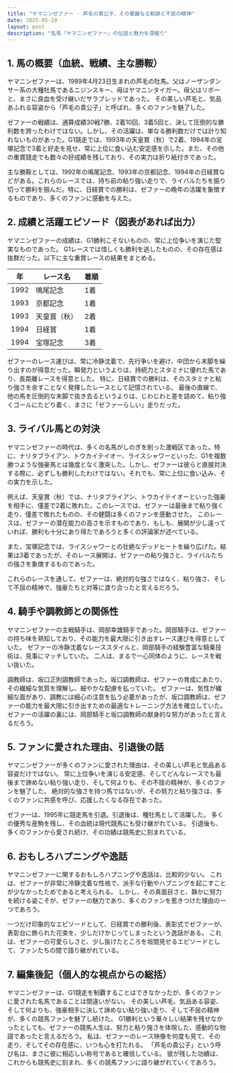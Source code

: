 ```yaml
---
title: "ヤマニンゼファー - 芦毛の貴公子、その華麗なる軌跡と不屈の精神"
date: 2025-05-19
layout: post
description: "名馬『ヤマニンゼファー』の伝説と魅力を深堀り"
---
```


## 1. 馬の概要（血統、戦績、主な勝鞍）

ヤマニンゼファーは、1989年4月23日生まれの芦毛の牡馬。父はノーザンダンサー系の大種牡馬であるニジンスキー、母はヤマニンタイガー。母父はリボーと、まさに良血を受け継いだサラブレッドであった。  その美しい芦毛と、気品あふれる容姿から「芦毛の貴公子」と呼ばれ、多くのファンを魅了した。

ゼファーの戦績は、通算成績30戦7勝、2着10回、3着5回と、決して圧倒的な勝利数を誇ったわけではない。しかし、その活躍は、単なる勝利数だけでは計り知れないものがあった。G1競走では、1993年の天皇賞（秋）で2着、1994年の宝塚記念で3着と好走を見せ、常に上位に食い込む安定感を示した。また、その他の重賞競走でも数々の好成績を残しており、その実力は折り紙付きであった。

主な勝鞍としては、1992年の鳴尾記念、1993年の京都記念、1994年の日経賞などがある。これらのレースでは、持ち前の粘り強い走りで、ライバルたちを振り切って勝利を掴んだ。特に、日経賞での勝利は、ゼファーの晩年の活躍を象徴するものであり、多くのファンに感動を与えた。


## 2. 成績と活躍エピソード（図表があれば出力）

ヤマニンゼファーの成績は、G1勝利こそないものの、常に上位争いを演じた堅実なものであった。  G1レースでは惜しくも勝利を逃したものの、その存在感は抜群だった。以下に主な重賞レースの結果をまとめる。

| 年 | レース名           | 着順 |
|---|--------------------|-----|
| 1992 | 鳴尾記念           | 1着 |
| 1993 | 京都記念           | 1着 |
| 1993 | 天皇賞（秋）       | 2着 |
| 1994 | 日経賞             | 1着 |
| 1994 | 宝塚記念           | 3着 |


ゼファーのレース運びは、常に冷静沈着で、先行争いを避け、中団から末脚を繰り出すのが得意だった。瞬発力というよりは、持続力とスタミナに優れた馬であり、長距離レースを得意とした。  特に、日経賞での勝利は、そのスタミナと粘り強さを余すことなく発揮したレースとして記憶されている。  最後の直線で、他の馬を圧倒的な末脚で抜き去るというよりは、じわじわと差を詰めて、粘り強くゴールにたどり着く、まさに「ゼファーらしい」走りだった。


## 3. ライバル馬との対決

ヤマニンゼファーの時代は、多くの名馬がしのぎを削った激戦区であった。特に、ナリタブライアン、トウカイテイオー、ライスシャワーといった、G1を複数勝つような強豪馬とは幾度となく激突した。しかし、ゼファーは彼らと直接対決する際に、必ずしも勝利したわけではない。それでも、常に上位に食い込み、その実力を示した。


例えば、天皇賞（秋）では、ナリタブライアン、トウカイテイオーといった強豪を相手に、僅差で2着に敗れた。このレースでは、ゼファーは最後まで粘り強く走り、僅差で敗れたものの、その健闘は多くのファンを感動させた。  このレースは、ゼファーの潜在能力の高さを示すものであり、もしも、展開が少し違っていれば、勝利も十分にあり得たであろうと多くの評論家が述べている。


また、宝塚記念では、ライスシャワーとの壮絶なデッドヒートを繰り広げた。結果は3着であったが、そのレース展開は、ゼファーの粘り強さと、ライバルたちの強さを象徴するものであった。


これらのレースを通して、ゼファーは、絶対的な強さではなく、粘り強さ、そして不屈の精神で、強豪たちと対等に渡り合ったと言えるだろう。


## 4. 騎手や調教師との関係性

ヤマニンゼファーの主戦騎手は、岡部幸雄騎手であった。岡部騎手は、ゼファーの持ち味を熟知しており、その能力を最大限に引き出すレース運びを得意としていた。  ゼファーの冷静沈着なレーススタイルと、岡部騎手の経験豊富な騎乗技術は、見事にマッチしていた。  二人は、まるで一心同体のように、レースを戦い抜いた。


調教師は、坂口正則調教師であった。坂口調教師は、ゼファーの育成にあたり、その繊細な気質を理解し、細やかな配慮を払っていた。  ゼファーは、気性が繊細な面があり、調教には細心の注意を払う必要があったが、坂口調教師は、ゼファーの能力を最大限に引き出すための最適なトレーニング方法を確立していた。  ゼファーの活躍の裏には、岡部騎手と坂口調教師の献身的な努力があったと言えるだろう。


## 5. ファンに愛された理由、引退後の話

ヤマニンゼファーが多くのファンに愛された理由は、その美しい芦毛と気品ある容姿だけではない。  常に上位争いを演じる安定感、そしてどんなレースでも最後まで諦めない粘り強い走り、そして何よりも、その不屈の精神が、多くのファンを魅了した。  絶対的な強さを持つ馬ではないが、その努力と粘り強さは、多くのファンに共感を呼び、応援したくなる存在であった。


ゼファーは、1995年に競走馬を引退。引退後は、種牡馬として活躍した。  多くの優秀な産駒を残し、その血統は現代競馬にも受け継がれている。  引退後も、多くのファンから愛され続け、その功績は競馬史に刻まれている。


## 6. おもしろハプニングや逸話

ヤマニンゼファーに関するおもしろハプニングや逸話は、比較的少ない。  これは、ゼファーが非常に冷静沈着な性格で、派手な行動やハプニングを起こすことが少なかったためであると考えられる。  しかし、その真面目さと、静かに努力を続ける姿こそが、ゼファーの魅力であり、多くのファンを惹きつけた理由の一つであろう。


一つだけ印象的なエピソードとして、日経賞での勝利後、表彰式でゼファーが、表彰台に飾られた花束を、少しだけかじってしまったという逸話がある。  これは、ゼファーの可愛らしさと、少し抜けたところを垣間見せるエピソードとして、ファンたちの間で語り継がれている。


## 7. 編集後記（個人的な視点からの総括）

ヤマニンゼファーは、G1競走を制覇することはできなかったが、多くのファンに愛された名馬であることは間違いがない。  その美しい芦毛、気品ある容姿、そして何よりも、強豪相手に決して諦めない粘り強い走り、そして不屈の精神が、多くの競馬ファンを魅了し続けた。  G1勝利という華々しい結果を残せなかったとしても、ゼファーの競馬人生は、努力と粘り強さを体現した、感動的な物語であったと言えるだろう。  私は、ゼファーのレース映像を何度も見て、その走り、そしてその存在感に、いつも心を打たれる。  「芦毛の貴公子」という呼び名は、まさに彼に相応しい称号であると確信している。  彼が残した功績は、これからも競馬史に刻まれ、多くの競馬ファンに語り継がれていくであろう。
